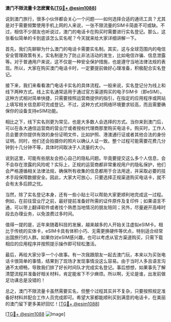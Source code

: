 **澳门不限流量卡怎麽實名[[TG💪+ @esim1088](https://t.me/s/esim1088)]**

说到澳门旅行，很多小伙伴都会关心一个问题——如何选择合适的通讯工具？尤其是对于需要频繁使用手机上网的人来说，一张不限流量的SIM卡简直不可或缺。不过，相信不少朋友也听说过，澳门的电话卡在购买时需要进行实名登记。那么，这张看似简单的卡到底该怎么实名呢？今天就来给大家详细讲解一下。

首先，我们先聊聊为什么澳门的电话卡需要实名制。其实，这与全球范围内的电信安全管理政策有关。实名制是为了防止非法活动的发生，比如电信诈骗、信息泄露等。对于普通用户来说，这不仅是一种安全保护措施，也是遵守当地法律法规的表现。所以，大家在购买澳门电话卡时，一定要提前做好心理准备，积极配合实名登记。

接下来，我们来看看澳门电话卡实名的具体流程。一般来说，实名登记分为线上和线下两种方式。线上实名通常适用于通过官方渠道购买的电子SIM卡（即eSIM）。这种方式相对简单快捷，只需要按照运营商提供的指引，在指定的应用程序或网站上填写相关信息即可完成登记。不过，这种方式对网络环境要求较高，而且需要确保你的设备支持eSIM功能。

相比之下，线下实名则更为常见，也是大多数人会选择的方式。当你来到澳门后，可以在各大通信运营商的营业厅或者授权代理商那里购买电话卡。购买时，工作人员会要求你提供有效的身份证明文件，比如护照、港澳通行证或者其他合法的身份证明。同时，他们还会拍摄你的照片以确认人证一致。整个过程可能需要花费几分钟到十几分钟不等，具体时间取决于人流量的大小。

说到这里，可能有些朋友会担心自己的隐私问题。毕竟要提交这么多个人信息，会不会存在泄露的风险呢？实际上，正规的运营商都非常重视用户的隐私保护，他们会严格遵循相关法律法规，确保所有收集的信息都用于合法用途，并采取必要的技术手段保障数据安全。因此，大家大可放心，只要选择正规渠道购买电话卡，就不会有太多后顾之忧。

当然，除了实名登记本身，还有一些小贴士可以帮助大家更顺利地完成这一过程。例如，在前往营业厅之前，最好提前准备好所需的证件原件及复印件；如果语言不通，可以带上翻译软件或者找个熟悉当地情况的朋友陪同；另外，尽量避开高峰时段去办理业务，以免浪费过多时间。

值得一提的是，近年来随着科技的发展，越来越多的人开始关注虚拟eSIM卡。相比于传统的实体卡，eSIM卡具有体积小巧、无需更换硬件等优点，特别适合经常出国旅行的人群。如果你对eSIM感兴趣，也可以考虑从官方渠道购买，只需下载相应的应用程序并按照提示操作即可轻松激活。

最后，再给大家分享一个小故事。有一次我跟朋友一起去澳门玩，本来以为买张电话卡很简单的事情，结果到了现场才发现事情没这么容易。由于当时人多且语言沟通不太顺畅，导致我们排了好长时间队才完成实名登记。事后想想，如果事先了解清楚流程并准备好相关材料，肯定能省下不少麻烦。所以啊，无论是谁，出发前做足功课总是没错的！

总之，澳门不限流量卡虽然需要实名，但整个过程其实并不复杂，只要按照规定准备好材料并配合工作人员完成即可。希望大家都能顺利买到满意的电话卡，在美丽的澳门留下更多美好回忆！[[TG💪+ @esim1088](https://t.me/s/esim1088)]

[[TG💪+ @esim1088](https://t.me/s/esim1088) ![Image](https://i.postimg.cc/4NQfJmqS/Snipaste-2025-05-13-00-14-12.png)]